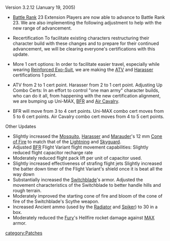 Version 3.2.12 (January 19, 2005)

- [Battle Rank](../terminology/Battle_Rank.md) 23 Extension Players are now
  able to advance to Battle Rank 23. We are also implementing the
  following adjustment to help with the new range of advancement.

<!-- -->

- Recertification To facilitate existing characters restructuring
  their character build with these changes and to prepare for their
  continued advancement, we will be clearing everyone's certifications
  with this update.

<!-- -->

- More 1 cert options: In order to facilitate easier travel,
  especially while wearing [Reinforced
  Exo-Suit](../armor/Reinforced_Exo-Suit.md), we are making the
  [ATV](../vehicles/ATV.md) and [Harasser](../vehicles/Harasser.md)
  certifications 1 point.

<!-- -->

- ATV from 2 to 1 cert point. Harasser from 2 to 1 cert point.
  Adjusting Up Combo Certs: In an effort to control "one man army"
  character builds, who can do it all, from happening with the new
  certification alignment, we are bumping up Uni-MAX,
  [BFR](../vehicles/BattleFrame_Robotics.md) and [Air Cavalry](../terminology/Air_Cavalry.md).

<!-- -->

- BFR will move from 3 to 4 cert points. Uni-MAX combo cert moves from
  5 to 6 cert points. Air Cavalry combo cert moves from 4 to 5 cert
  points.

Other Updates

- Slightly increased the [Mosquito](../vehicles/Mosquito.md),
  [Harasser](../vehicles/Harasser.md) and
  [Marauder](../vehicles/Marauder.md)'s 12 mm [Cone of
  Fire](../etc/Cone_of_fire.md) to match that of the
  [Lightning](../vehicles/Lightning.md) and
  [Skyguard](../items/Skyguard.md).
- Adjusted [BFR](../vehicles/BattleFrame_Robotics.md) Flight Variant flight movement
  capabilities: Slightly reduced flight capacitor recharge rate
- Moderately reduced flight pack lift per unit of capacitor used.
- Slightly increased effectiveness of strafing flight jets Slightly
  increased the batter down timer of the Flight Variant's shield once
  it is beat all the way down
- Substantially increased the [Switchblade](../items/Switchblade.md)'s
  armor. Adjusted the movement characteristics of the Switchblade to
  better handle hills and rough terrain.
- Moderately improved the starting cone of fire and bloom of the cone
  of fire of the Switchblade's Scythe weapon.
- Increased Ancient ammo (used by the [Radiator](../weapons/Radiator.md)
  and [Spiker](../weapons/Spiker.md)) to 30 in a box.
- Moderately reduced the [Fury](../vehicles/Fury.md)'s Hellfire rocket
  damage against [MAX](../items/Mechanized_Assault_Exo-Suit.md) armor.

[category:Patches](category:Patches.md)
